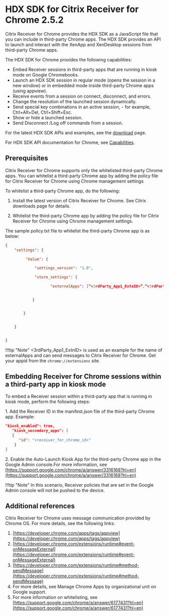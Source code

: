 # HDX SDK for Citrix Receiver for Chrome 2.5.2

Citrix Receiver for Chrome provides the HDX SDK as a JavaScript file that you can include in third-party Chrome apps. The HDX SDK provides an API to launch and interact with the XenApp and XenDesktop sessions from third-party Chrome apps.

The HDX SDK for Chrome provides the following capabilities:

* Embed Receiver sessions in third-party apps that are running in kiosk mode on Google Chromebooks.
* Launch an HDX SDK session in regular mode (opens the session in a new window) or in embedded mode inside third-party Chrome apps (using appview).
* Receive events from a session on connect, disconnect, and errors.
* Change the resolution of the launched session dynamically.
* Send special key combinations in an active session, - for example, Ctrl+Alt+Del, Ctrl+Shift+Esc.
* Show or hide a launched session.
* Send Disconnect /Log off commands from a session.

For the latest HDX SDK APIs and examples, see the [download](https://www.citrix.com/downloads/citrix-receiver/html5.html?_ga=1.58227882.1697021148.1491559074) page.

For HDX SDK API documentation for Chrome, see [Capabilities](./capabilities.md).
 
## Prerequisites 

Citrix Receiver for Chrome supports only the whitelisted third-party Chrome apps. You can whitelist a third-party Chrome app by adding the policy file for Citrix Receiver for Chrome using Chrome management settings

To whitelist a third-party Chrome app, do the following: 

1.	Install the latest version of Citrix Receiver for Chrome. See Citrix downloads page for details.

2.	Whitelist the third-party Chrome app by adding the policy file for Citrix Receiver for Chrome using Chrome management settings.

The sample policy.txt file to whitelist the third-party Chrome app is as below:

```json
{
	"settings": {

		 "Value": {

			 "settings_version": "1.0",

			 "store_settings": {

					"externalApps": [“<3rdParty_App1_ExtnID>”,“<3rdParty_App2_ExtnID>”]


            }


        }


    }


}
```

!!!tip "Note"
		&lt;3rdParty_App1_ExtnID&gt; is used as an example for the name of externalApps and can send messages to Citrix Receiver for Chrome. Get your appid from the `chrome://extensions` site.

## Embedding Receiver for Chrome sessions within a third-party app in kiosk mode

To embed a Receiver session within a third-party app that is running in kiosk mode, perform the following steps:

&#49;. Add the Receiver ID in the manifest.json file of the third-party Chrome app. Example:

```json
"kiosk_enabled": true,
   "kiosk_secondary_apps": [
   {
      "id": "<receiver_for_chrome_id>"
    }
]
```
&#50;. Enable the Auto-Launch Kiosk App for the third-party Chrome app in the Google Admin console.For more information, see [https://support.google.com/chrome/a/answer/3316168?hl=en](https://support.google.com/chrome/a/answer/3316168?hl=en)

!!!tip "Note"
		In this scenario, Receiver policies that are set in the Google Admin console will not be pushed to the device. 

## Additional references

Citrix Receiver for Chrome uses message communication provided by Chrome OS. For more details, see the following links:

1. [https://developer.chrome.com/apps/tags/appview](https://developer.chrome.com/apps/tags/appview) 
2.	[https://developer.chrome.com/extensions/runtime#event-onMessageExternal](https://developer.chrome.com/extensions/runtime#event-onMessageExternal) 
3.	[https://developer.chrome.com/extensions/runtime#method-sendMessage](https://developer.chrome.com/extensions/runtime#method-sendMessage)
4.	For more details, see Manage Chrome Apps by organizational unit on Google support.  
5.	For more information on whitelisting, see [https://support.google.com/chrome/a/answer/6177431?hl=en](https://support.google.com/chrome/a/answer/6177431?hl=en)





